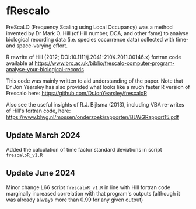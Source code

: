 # fRescalo
FreScaLO (Frequency Scaling using Local Occupancy) was a method invented by Dr Mark O. Hill (of Hill number, DCA, and other fame) to analyse biological recording data (i.e. species occurrence data) collected with time- and space-varying effort.

R rewrite of Hill (2012; DOI:10.1111/j.2041-210X.2011.00146.x) fortran code available at https://www.brc.ac.uk/biblio/frescalo-computer-program-analyse-your-biological-records

This code was mainly written to aid understanding of the paper. Note that Dr Jon Yearsley has also provided what looks like a much faster R version of Frescalo here: https://github.com/DrJonYearsley/frescaloR

Also see the useful insights of R.J. Bijlsma (2013), including VBA re-writes of Hill's fortran code, here: https://www.blwg.nl/mossen/onderzoek/rapporten/BLWGRapport15.pdf

## Update March 2024
Added the calculation of time factor standard deviations in script `frescaloR_v1.R`

## Update June 2024
Minor change L66 script `frescaloR_v1.R` in line with Hill fortran code marginally increased correlation with that program's outputs (although it was already always more than 0.99 for any given output)
